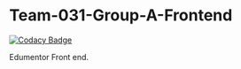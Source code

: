 # Team-031-Group-A-Frontend

[![Codacy Badge](https://api.codacy.com/project/badge/Grade/a9e464055f414b889cd88d62b69970fa)](https://app.codacy.com/gh/BuildForSDGCohort2/Team-031-Group-A-Frontend?utm_source=github.com&utm_medium=referral&utm_content=BuildForSDGCohort2/Team-031-Group-A-Frontend&utm_campaign=Badge_Grade_Settings)

Edumentor Front end.
